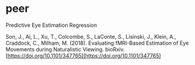 # peer
Predictive Eye Estimation Regression

Son, J., Ai, L., Xu, T., Colcombe, S., LaConte, S., Lisinski, J., Klein, A., Craddock, C., Milham, M. (2018). Evaluating fMRI-Based Estimation of Eye Movements during Naturalistic Viewing. bioRxiv. [https://doi.org/10.1101/347765](https://doi.org/10.1101/347765)
